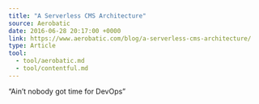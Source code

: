 ```yaml
---
title: "A Serverless CMS Architecture"
source: Aerobatic
date: 2016-06-28 20:17:00 +0000
link: https://www.aerobatic.com/blog/a-serverless-cms-architecture/
type: Article
tool:
  - tool/aerobatic.md
  - tool/contentful.md
---
```

“Ain’t nobody got time for DevOps”





